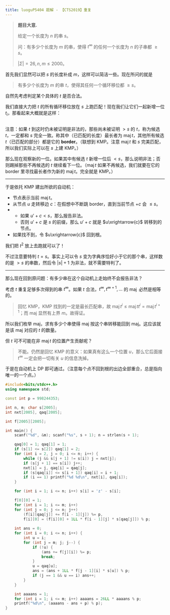 ```yaml
---
title: luoguP5404 题解 - 【CTS2019】重复
---
```


> **题目大意.**
>
> 给定一个长度为 $n$ 的串 $s$。
>
> 问：有多少个长度为 $m$ 的串，使得 $t^{\infty}$ 的任何一个长度为 $n$ 的子串都 $\ge s$。
>
> $|\Sigma|=26,n,m\le 2000$。

首先我们显然可以把 $s$ 的长度补成 $m$，这样可以简洁一些。现在所问的就是

> 有多少个长度为 $m$ 的串 $t$，使得其任何一个循环移位都 $\ge s$。

自然先考虑判定某个具体的 $t$ 是否合法。

我们直接大力把 $t$ 的所有循环移位放在 $s$ 上跑匹配！现在我们让它们一起新增一位 $t_i$，那看起来大概就是这样：

<div style="width:70%;margin:auto"><img src="https://xyix.github.io/images/luogu-5404.png" alt=""></div>

注意：如果 $t$ 到这时仍未被证明是非法的，那些尚未被证明 $>s$ 的 $t$，称为候选 $t$，一定都和 $s$ 完全一致。称其中（已匹配的长度）最长者为 $\operatorname{maj}t$，其他所有候选 $t$（已匹配的部分）都是它的 **border**。（联想到 KMP。注意 $\operatorname{maj}t$ 和 $s$ 完美匹配，所以我们实际上可以在 $s$ 上建 KMP。）

那么现在观察新的一位。如果其中有候选 $t$ 新增一位后 $<s$，那么说明非法；否则踢掉那些不再候选的 $t$ 继续看下一位。（$\operatorname{maj}t$ 如果不再候选，我们就要在它的 border 里寻找最长者作为新的 $\operatorname{maj}t$。完全就是 KMP。）

----

于是依托 KMP 建出所欲的自动机：

- 节点表示当前 $\operatorname{maj}t$。
- 从节点 $u$ 走转移边 $c$：在假想中不断跳 border，直到当前节点 $+c$ 会 $\le s$。
- - 如果 $u'+c<s$，那么报告非法。
  - 否则 $u'+c$ 是 $s$ 的前缀，那么 $u'+c$ 就是 $u\xrightarrow{c}$ 转移到的节点。
- 如果找不到，令 $u\xrightarrow{c}$ 回到根。

我们把 $t^2$ 放上去跑就可以了！

不过注意要特判 $t=s$。事实上可以令 $s$ 变为字典序恰好小于它的那个串，这样数的是 $>s$ 的串数，然后令 $|s|+1$ 为非法，就不需要特判了。

----

那么现在回到原问题：有多少串在这个自动机上走始终不会报告非法？

考虑 $t$ 重复足够多次得到的串 $t^{\infty}$。如果 $t$ 合法，$t^{\infty},t^{\infty+1},...$ 的 $\operatorname{maj}$ 必然是相等的。

> 回忆 KMP，KMP 找到的一定是最长匹配串，故 $\operatorname{maj}t^i\le \operatorname{maj}tt^i=\operatorname{maj}t^{i+1}$；而 $\text{maj}$ 显然有上界 $m$。故得证。

所以我们枚举 $\text{maj}$，求有多少个串使得 $\text{maj}$ 按这个串转移能回到 $\text{maj}$。这应该就是该 $\text{maj}$ 对应的 $t$ 的数量。

但 $t$ 可不可能在非 $\operatorname{maj}t$ 的位置产生贡献呢？

> 不能。仍然是回忆 KMP 的意义：如果真有这么一个位置 $u$，那么它后面接 $t^{\infty}$ 一定会把一切有关 $u$ 的信息洗掉。

于是在自动机上 DP 即可通过。（注意每个点不回到根的出边全部重合，总是指向唯一的一个点。）

```cpp
#include<bits/stdc++.h>
using namespace std;

const int p = 998244353;

int n, m; char s[2005];
int nxt[2005], qaq[2005];

int f[2005][2005];

int main() {
	scanf("%d", &m); scanf("%s", s + 1); n = strlen(s + 1);

	qaq[0] = 1; qaq[1] = 1;
	if (s[1] <= s[2]) qaq[1] = 2;
	for (int i = 2, j = 0; i <= n; i++) {
		while (j && s[j + 1] != s[i]) j = nxt[j];
		if (s[j + 1] == s[i]) j++;
		nxt[i] = j, qaq[i] = qaq[j];
		if (s[qaq[i]] <= s[i + 1]) qaq[i] = i + 1;
		if (i == 1) printf("%d %d\n", nxt[i], qaq[i]);
	}

	for (int i = 1; i <= n; i++) s[i] = 'z' - s[i];

	f[0][0] = 1;
	for (int i = 1; i <= m; i++)
	for (int j = 0; j <= n; j++)
		(f[i][qaq[j]] += f[i - 1][j]) %= p,
		f[i][0] = (f[i][0] + 1LL * f[i - 1][j] * s[qaq[j]]) % p;
	
	int ans = 0;
	for (int i = 0; i <= n; i++) {
		int u = i;
		for (int j = m; j; j--) {
			if (!u) {
				(ans += f[j][i]) %= p;
				break;
			}
			u = qaq[u];
			ans = (ans + 1LL * f[j - 1][i] * s[u]) % p;
			if (j == 1 && u == i) ans++;
		}
	}

	int aaaans = 1;
	for (int i = 1; i <= m; i++) aaaans = 26LL * aaaans % p;
	printf("%d\n", (aaaans - ans + p) % p);
}
```


